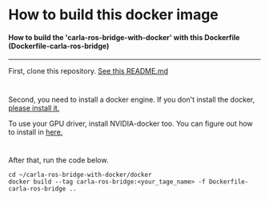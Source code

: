 # How to build this docker image
#### How to build the 'carla-ros-bridge-with-docker' with this Dockerfile (Dockerfile-carla-ros-bridge)
<hr/>

First, clone this repository. [See this README.md](./../README.md)

#
Second, you need to install a docker engine. If you don't install the docker, [please install it.](https://docs.docker.com/install/linux/docker-ce/ubuntu/)

To use your GPU driver, install NVIDIA-docker too. You can figure out how to install in [here.](https://github.com/NVIDIA/nvidia-docker.git)

#
After that, run the code below.
```
cd ~/carla-ros-bridge-with-docker/docker
docker build --tag carla-ros-bridge:<your_tage_name> -f Dockerfile-carla-ros-bridge ..
```
